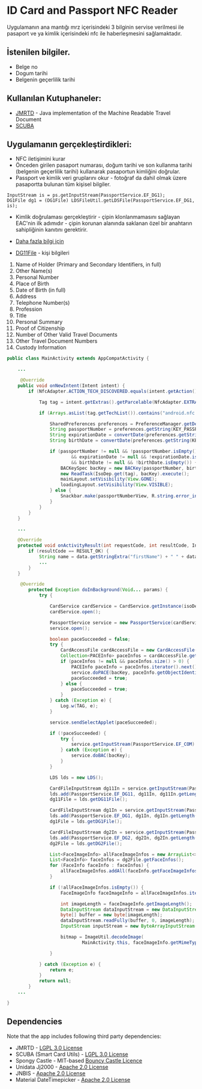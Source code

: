 # ID Card and Passport NFC Reader

Uygulamanın ana mantığı mrz içerisindeki 3 bilginin servise verilmesi ile pasaport ve ya kimlik içerisindeki nfc ile haberleşmesini sağlamaktadır.
## İstenilen bilgiler.
*	Belge no
*	Dogum tarihi
*	Belgenin geçerlilik tarihi

## Kullanılan Kutuphaneler: 
* [JMRTD](https://jmrtd.org/about.shtml) - Java implementation of the Machine Readable Travel Document
* [SCUBA](http://scuba.sourceforge.net/)

## Uygulamanın gerçekleştirdikleri:
* NFC iletişimini kurar
* Önceden girilen pasaport numarası, doğum tarihi ve son kullanma tarihi (belgenin geçerlilik tarihi) kullanarak pasaportun kimliğini doğrular.
* Passport ve kimlik veri gruplarını okur - fotoğraf da dahil olmak üzere pasaportta bulunan tüm kişisel bilgiler.

```
InputStream is = ps.getInputStream(PassportService.EF_DG1);
DG1File dg1 = (DG1File) LDSFileUtil.getLDSFile(PassportService.EF_DG1, is);

```
* Kimlik doğrulaması gerçekleştirir - çipin klonlanmamasını sağlayan EAC'nin ilk adımıdır - çipin korunan alanında saklanan özel bir anahtarın sahipliğinin kanıtını gerektirir.

* [Daha fazla bilgi için](http://techblog.bozho.net/electronic-machine-readable-travel-documents/)

- [DG11File](https://static.javadoc.io/org.jmrtd/jmrtd/0.6.7/org/jmrtd/lds/icao/DG11File.html) - kişi bilgileri

1.	Name of Holder (Primary and Secondary Identifiers, in full)
2.	Other Name(s)
3.	Personal Number
4.	Place of Birth
5.	Date of Birth (in full)
6.	Address
7.	Telephone Number(s)
8.	Profession
9.	Title
10.	Personal Summary
11.	Proof of Citizenship 
12.	Number of Other Valid Travel Documents
13.	Other Travel Document Numbers
14.	Custody Information


```java
public class MainActivity extends AppCompatActivity {

    ...

     @Override
    public void onNewIntent(Intent intent) {
        if (NfcAdapter.ACTION_TECH_DISCOVERED.equals(intent.getAction())) {

            Tag tag = intent.getExtras().getParcelable(NfcAdapter.EXTRA_TAG);

            if (Arrays.asList(tag.getTechList()).contains("android.nfc.tech.IsoDep")) {

                SharedPreferences preferences = PreferenceManager.getDefaultSharedPreferences(this);
                String passportNumber = preferences.getString(KEY_PASSPORT_NUMBER, null);
                String expirationDate = convertDate(preferences.getString(KEY_EXPIRATION_DATE, null));
                String birthDate = convertDate(preferences.getString(KEY_BIRTH_DATE, null));

                if (passportNumber != null && !passportNumber.isEmpty()
                        && expirationDate != null && !expirationDate.isEmpty()
                        && birthDate != null && !birthDate.isEmpty()) {
                    BACKeySpec bacKey = new BACKey(passportNumber, birthDate, expirationDate);
                    new ReadTask(IsoDep.get(tag), bacKey).execute();
                    mainLayout.setVisibility(View.GONE);
                    loadingLayout.setVisibility(View.VISIBLE);
                } else {
                    Snackbar.make(passportNumberView, R.string.error_input, Snackbar.LENGTH_SHORT).show();
                }
            }
        }
    }

    ...

    @Override
    protected void onActivityResult(int requestCode, int resultCode, Intent data) {
        if (resultCode == RESULT_OK) {
            String name = data.getStringExtra("firstName") + " " + data.getStringExtra("lastName");
            ...
        }
    }

	 @Override
        protected Exception doInBackground(Void... params) {
            try {

                CardService cardService = CardService.getInstance(isoDep);
                cardService.open();

                PassportService service = new PassportService(cardService);
                service.open();

                boolean paceSucceeded = false;
                try {
                    CardAccessFile cardAccessFile = new CardAccessFile(service.getInputStream(PassportService.EF_CARD_ACCESS));
                    Collection<PACEInfo> paceInfos = cardAccessFile.getPACEInfos();
                    if (paceInfos != null && paceInfos.size() > 0) {
                        PACEInfo paceInfo = paceInfos.iterator().next();
                        service.doPACE(bacKey, paceInfo.getObjectIdentifier(), PACEInfo.toParameterSpec(paceInfo.getParameterId()));
                        paceSucceeded = true;
                    } else {
                        paceSucceeded = true;
                    }
                } catch (Exception e) {
                    Log.w(TAG, e);
                }

                service.sendSelectApplet(paceSucceeded);

                if (!paceSucceeded) {
                    try {
                        service.getInputStream(PassportService.EF_COM).read();
                    } catch (Exception e) {
                        service.doBAC(bacKey);
                    }
                }

                LDS lds = new LDS();

                CardFileInputStream dg11In = service.getInputStream(PassportService.EF_DG11);
                lds.add(PassportService.EF_DG11, dg11In, dg11In.getLength());
                dg11File = lds.getDG11File();

                CardFileInputStream dg1In = service.getInputStream(PassportService.EF_DG1);
                lds.add(PassportService.EF_DG1, dg1In, dg1In.getLength());
                dg1File = lds.getDG1File();

                CardFileInputStream dg2In = service.getInputStream(PassportService.EF_DG2);
                lds.add(PassportService.EF_DG2, dg2In, dg2In.getLength());
                dg2File = lds.getDG2File();

                List<FaceImageInfo> allFaceImageInfos = new ArrayList<>();
                List<FaceInfo> faceInfos = dg2File.getFaceInfos();
                for (FaceInfo faceInfo : faceInfos) {
                    allFaceImageInfos.addAll(faceInfo.getFaceImageInfos());
                }

                if (!allFaceImageInfos.isEmpty()) {
                    FaceImageInfo faceImageInfo = allFaceImageInfos.iterator().next();

                    int imageLength = faceImageInfo.getImageLength();
                    DataInputStream dataInputStream = new DataInputStream(faceImageInfo.getImageInputStream());
                    byte[] buffer = new byte[imageLength];
                    dataInputStream.readFully(buffer, 0, imageLength);
                    InputStream inputStream = new ByteArrayInputStream(buffer, 0, imageLength);

                    bitmap = ImageUtil.decodeImage(
                            MainActivity.this, faceImageInfo.getMimeType(), inputStream);

                }

            } catch (Exception e) {
                return e;
            }
            return null;
        }
    ...

}

```

## Dependencies

Note that the app includes following third party dependencies:

- JMRTD - [LGPL 3.0 License](https://www.gnu.org/licenses/lgpl-3.0.en.html)
- SCUBA (Smart Card Utils) - [LGPL 3.0 License](https://www.gnu.org/licenses/lgpl-3.0.en.html)
- Spongy Castle - MIT-based [Bouncy Castle Licence](https://www.bouncycastle.org/licence.html)
- Unidata Jj2000 - [Apache 2.0 License](https://www.apache.org/licenses/LICENSE-2.0)
- JNBIS - [Apache 2.0 License](https://www.apache.org/licenses/LICENSE-2.0)
- Material DateTimepicker - [Apache 2.0 License](https://www.apache.org/licenses/LICENSE-2.0)
